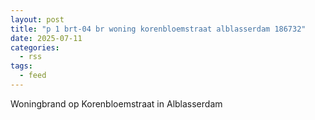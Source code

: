 ```yaml
---
layout: post
title: "p 1 brt-04 br woning korenbloemstraat alblasserdam 186732"
date: 2025-07-11
categories: 
  - rss
tags: 
  - feed
---
```


Woningbrand op Korenbloemstraat in Alblasserdam
